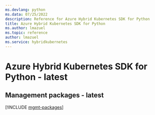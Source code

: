 ```yaml
---
ms.devlang: python
ms.data: 07/25/2022
description: Reference for Azure Hybrid Kubernetes SDK for Python
title: Azure Hybrid Kubernetes SDK for Python
ms.author: lmazuel
ms.topic: reference
author: lmazuel
ms.service: hybridkubernetes
---
```

# Azure Hybrid Kubernetes SDK for Python - latest

## Management packages - latest
[!INCLUDE [mgmt-packages](hybrid-kubernetes-mgmt-index.md)]